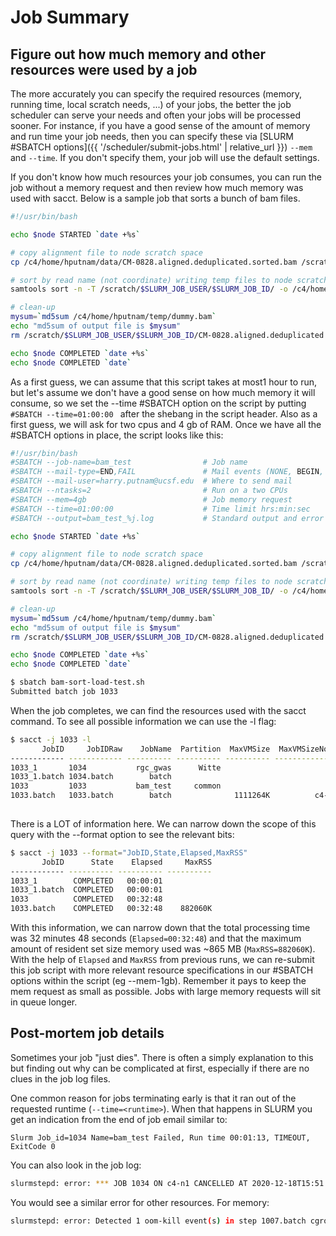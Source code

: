 # Job Summary

## Figure out how much memory and other resources were used by a job

The more accurately you can specify the required resources (memory, running time, local scratch needs, ...) of your jobs, the better the job scheduler can serve your needs and often your jobs will be processed sooner.  For instance, if you have a good sense of the amount of memory and run time your job needs, then you can specify these via [SLURM #SBATCH options]({{ '/scheduler/submit-jobs.html' | relative_url }}) `--mem` and `--time`.  If you don't specify them, your job will use the default settings.

If you don't know how much resources your job consumes, you can run the job without a memory request and then review how much memory was used with sacct. Below is a sample job that sorts a bunch of bam files.

```sh
#!/usr/bin/bash

echo $node STARTED `date +%s`

# copy alignment file to node scratch space
cp /c4/home/hputnam/data/CM-0828.aligned.deduplicated.sorted.bam /scratch/$SLURM_JOB_USER/$SLURM_JOB_ID/

# sort by read name (not coordinate) writing temp files to node scratch but final output to home directory
samtools sort -n -T /scratch/$SLURM_JOB_USER/$SLURM_JOB_ID/ -o /c4/home/hputnam/temp/dummy.bam -@ 1 /scratch/$SLURM_JOB_USER/$SLURM_JOB_ID/CM-0828.aligned.deduplicated.sorted.bam

# clean-up
mysum=`md5sum /c4/home/hputnam/temp/dummy.bam`
echo "md5sum of output file is $mysum"
rm /scratch/$SLURM_JOB_USER/$SLURM_JOB_ID/CM-0828.aligned.deduplicated.sorted.bam

echo $node COMPLETED `date +%s`
echo $node COMPLETED `date`

```

As a first guess, we can assume that this script takes at most1 hour to run, but let's assume we don't have a good sense on how much memory it will consume, so we set the --time #SBATCH option on the script by putting `#SBATCH --time=01:00:00 ` after the shebang in the script header. Also as a first guess, we will ask for two cpus and 4 gb of RAM. Once we have all the #SBATCH options in place, the script looks like this:

```sh
#!/usr/bin/bash
#SBATCH --job-name=bam_test                # Job name
#SBATCH --mail-type=END,FAIL               # Mail events (NONE, BEGIN, END, FAIL, ALL)
#SBATCH --mail-user=harry.putnam@ucsf.edu  # Where to send mail 
#SBATCH --ntasks=2                         # Run on a two CPUs
#SBATCH --mem=4gb                          # Job memory request
#SBATCH --time=01:00:00                    # Time limit hrs:min:sec
#SBATCH --output=bam_test_%j.log           # Standard output and error log

echo $node STARTED `date +%s`

# copy alignment file to node scratch space
cp /c4/home/hputnam/data/CM-0828.aligned.deduplicated.sorted.bam /scratch/$SLURM_JOB_USER/$SLURM_JOB_ID/

# sort by read name (not coordinate) writing temp files to node scratch but final output to home directory
samtools sort -n -T /scratch/$SLURM_JOB_USER/$SLURM_JOB_ID/ -o /c4/home/hputnam/temp/dummy.bam -@ 1 /scratch/$SLURM_JOB_USER/$SLURM_JOB_ID/CM-0828.aligned.deduplicated.sorted.bam

# clean-up
mysum=`md5sum /c4/home/hputnam/temp/dummy.bam`
echo "md5sum of output file is $mysum"
rm /scratch/$SLURM_JOB_USER/$SLURM_JOB_ID/CM-0828.aligned.deduplicated.sorted.bam

echo $node COMPLETED `date +%s`
echo $node COMPLETED `date`
```

```sh
$ sbatch bam-sort-load-test.sh 
Submitted batch job 1033
```

When the job completes, we can find the resources used with the sacct command. To see all possible information we can use the -l flag:

```sh
$ sacct -j 1033 -l
       JobID     JobIDRaw    JobName  Partition  MaxVMSize  MaxVMSizeNode  MaxVMSizeTask  AveVMSize     MaxRSS MaxRSSNode MaxRSSTask     AveRSS MaxPages MaxPagesNode   MaxPagesTask   AvePages     MinCPU MinCPUNode MinCPUTask     AveCPU   NTasks  AllocCPUS    Elapsed      State ExitCode AveCPUFreq ReqCPUFreqMin ReqCPUFreqMax ReqCPUFreqGov     ReqMem ConsumedEnergy  MaxDiskRead MaxDiskReadNode MaxDiskReadTask    AveDiskRead MaxDiskWrite MaxDiskWriteNode MaxDiskWriteTask   AveDiskWrite    AllocGRES      ReqGRES    ReqTRES  AllocTRES TRESUsageInAve TRESUsageInMax TRESUsageInMaxNode TRESUsageInMaxTask TRESUsageInMin TRESUsageInMinNode TRESUsageInMinTask TRESUsageInTot TRESUsageOutMax TRESUsageOutMaxNode TRESUsageOutMaxTask TRESUsageOutAve TRESUsageOutTot 
------------ ------------ ---------- ---------- ---------- -------------- -------------- ---------- ---------- ---------- ---------- ---------- -------- ------------ -------------- ---------- ---------- ---------- ---------- ---------- -------- ---------- ---------- ---------- -------- ---------- ------------- ------------- ------------- ---------- -------------- ------------ --------------- --------------- -------------- ------------ ---------------- ---------------- -------------- ------------ ------------ ---------- ---------- -------------- -------------- ------------------ ------------------ -------------- ------------------ ------------------ -------------- --------------- ------------------- ------------------- --------------- --------------- 
1033_1       1034           rgc_gwas      Witte                                                                                                                                                                                                               2   00:00:01  COMPLETED      0:0                  Unknown       Unknown       Unknown       80Gn                                                                                                                                                                    billing=1+ billing=2+                                                                                                                                                                                                                                 
1033_1.batch 1034.batch        batch                                                                                                                                                                                                               1          2   00:00:01  COMPLETED      0:0          0             0             0             0       80Gn              0                                                                                                                                                                cpu=2,mem+                                                                                                                                                                                                                                 
1033         1033           bam_test     common                                                                                                                                                                                                               2   00:32:48  COMPLETED      0:0                  Unknown       Unknown       Unknown        4Gn                                                                                                                                                                    billing=2+ billing=2+                                                                                                                                                                                                                                 
1033.batch   1033.batch        batch              1111264K          c4-n1              0   1111264K    882060K      c4-n1          0    882060K        0        c4-n1              0          0   00:31:31      c4-n1          0   00:00:02        1          2   00:32:48  COMPLETED      0:0    426.88M             0             0             0        4Gn              0    14439.05M           c4-n1               0      14439.05M    15940.97M            c4-n1                0      15940.97M                                      cpu=2,mem+ cpu=00:00:02,+ cpu=00:31:31,+ cpu=c4-n1,energy=+ cpu=0,fs/disk=0,m+ cpu=00:31:31,+ cpu=c4-n1,energy=+ cpu=0,fs/disk=0,m+ cpu=00:00:02,+ energy=0,fs/di+ energy=c4-n1,fs/di+           fs/disk=0 energy=0,fs/di+ energy=0,fs/di+ 
 
```

There is a LOT of information here. We can narrow down the scope of this query with the --format option to see the relevant bits:
```sh
$ sacct -j 1033 --format="JobID,State,Elapsed,MaxRSS"
       JobID      State    Elapsed     MaxRSS 
------------ ---------- ---------- ---------- 
1033_1        COMPLETED   00:00:01            
1033_1.batch  COMPLETED   00:00:01            
1033          COMPLETED   00:32:48            
1033.batch    COMPLETED   00:32:48    882060K 

```

With this information, we can narrow down that the total processing time was 32 minutes 48 seconds (`Elapsed=00:32:48`) and that the maximum amount of resident set size  memory used was ~865 MB (`MaxRSS=882060K`).  With the help of `Elapsed` and `MaxRSS` from previous runs, we can re-submit this job script with more relevant resource specifications in our #SBATCH options within the script (eg --mem-1gb). Remember it pays to keep the mem request as small as possible. Jobs with large memory requests will sit in queue longer.


## Post-mortem job details

Sometimes your job "just dies". There is often a simply explanation to this but finding out why can be complicated at first, especially if there are no clues in the job log files.

One common reason for jobs terminating early is that it ran out of the requested runtime (`--time=<runtime>`).  When that happens in SLURM you get an indication from the end of job email similar to:

`Slurm Job_id=1034 Name=bam_test Failed, Run time 00:01:13, TIMEOUT, ExitCode 0`

You can also look in the job log:
```sh
slurmstepd: error: *** JOB 1034 ON c4-n1 CANCELLED AT 2020-12-18T15:51:53 DUE TO TIME LIMIT 
```

You would see a similar error for other resources. For memory:

```sh 
slurmstepd: error: Detected 1 oom-kill event(s) in step 1007.batch cgroup. Some of your processes may have been killed by the cgroup out-of-memory handler.
```


